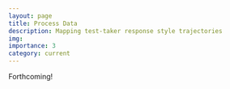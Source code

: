```yaml
---
layout: page
title: Process Data
description: Mapping test-taker response style trajectories
img: 
importance: 3
category: current
---
```


Forthcoming!

